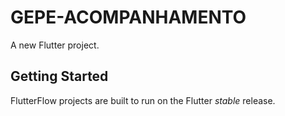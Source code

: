 # GEPE-ACOMPANHAMENTO

A new Flutter project.

## Getting Started

FlutterFlow projects are built to run on the Flutter _stable_ release.
